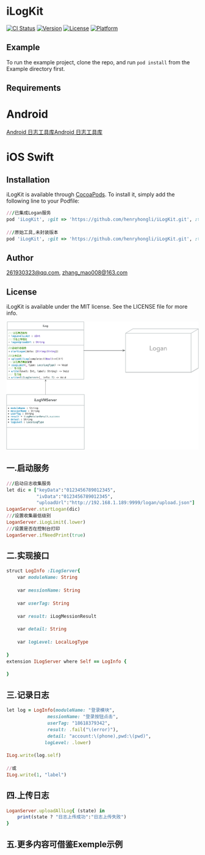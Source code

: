 # iLogKit

[![CI Status](https://img.shields.io/travis/261930323@qq.com/iLogKit.svg?style=flat)](https://travis-ci.org/261930323@qq.com/iLogKit)
[![Version](https://img.shields.io/cocoapods/v/iLogKit.svg?style=flat)](https://cocoapods.org/pods/iLogKit)
[![License](https://img.shields.io/cocoapods/l/iLogKit.svg?style=flat)](https://cocoapods.org/pods/iLogKit)
[![Platform](https://img.shields.io/cocoapods/p/iLogKit.svg?style=flat)](https://cocoapods.org/pods/iLogKit)

## Example

To run the example project, clone the repo, and run `pod install` from the Example directory first.

## Requirements

# Android 
[Android  日志工具库](https://github.com/sdohubs/ilog.git)[Android  日志工具库](https://github.com/sdohubs/ilog.git)

# iOS Swift


## Installation

iLogKit is available through [CocoaPods](https://cocoapods.org). To install
it, simply add the following line to your Podfile:

```ruby
///已集成Logan服务
pod 'iLogKit', :git => 'https://github.com/henryhongli/iLogKit.git', :tag => '2.4.0'

///原始工具,未封装版本
pod 'iLogKit', :git => 'https://github.com/henryhongli/iLogKit.git', :tag => '1.5.0'
```

## Author

261930323@qq.com, zhang_mao008@163.com

## License

iLogKit is available under the MIT license. See the LICENSE file for more info.

![类图s](https://raw.githubusercontent.com/henryhongli/iLogKit/master/Example/iLogKit/App日志类图.png)


## 一.启动服务
```ruby
///启动日志收集服务
let dic = ["keyData":"0123456789012345",
           "ivData":"0123456789012345",
           "uploadUrl":"http://192.168.1.189:9999/logan/upload.json"]
LoganServer.startLogan(dic)
///设置收集最低级别
LoganServer.iLogLimit(.lower)
///设置是否在控制台打印
LoganServer.ifNeedPrint(true)
```
## 二.实现接口
```ruby
struct LogInfo :ILogServer{
    var moduleName: String

    var messionName: String

    var userTag: String

    var result: iLogMessionResult

    var detail: String

    var logLevel: LocalLogType
    
}
extension ILogServer where Self == LogInfo {
    
}
```
## 三.记录日志
```ruby
let log = LogInfo(moduleName: "登录模块",
               messionName: "登录按钮点击",
               userTag: "18618379342",
               result: .fail("\(error)"),
               detail: "account:\(phone),pwd:\(pwd)",
              logLevel: .lower)

ILog.write(log.self)

//或
ILog.write(1, "label")

```

## 四.上传日志
```ruby
LoganServer.uploadAllLog{ (state) in
    print(state ? "日志上传成功":"日志上传失败")
}
```
## 五.更多内容可借鉴Exemple示例
